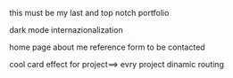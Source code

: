 this must be my last and top notch portfolio

dark mode
internazionalization

home page
about me
reference
form to be contacted

cool card effect for project==> evry project dinamic routing
